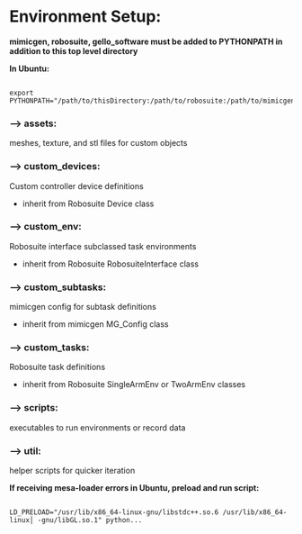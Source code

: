 # Environment Setup:

**mimicgen, robosuite, gello_software must be added to PYTHONPATH in addition to this top level directory**

**In Ubuntu:**

```

export PYTHONPATH="/path/to/thisDirectory:/path/to/robosuite:/path/to/mimicgen:/path/to/gello_software:$PYTHONPATH" 

```

### **--> assets:**

meshes, texture, and stl files for custom objects


### **--> custom_devices:**

Custom controller device definitions
- inherit from Robosuite Device class

### **--> custom_env:**

Robosuite interface subclassed task environments
- inherit from Robosuite RobosuiteInterface class

### **--> custom_subtasks:**

mimicgen config for subtask definitions
- inherit from mimicgen MG_Config class

### **--> custom_tasks:**

Robosuite task definitions
- inherit from Robosuite SingleArmEnv or TwoArmEnv classes

### **--> scripts:**

executables to run environments or record data

### **--> util:**

helper scripts for quicker iteration


**If receiving mesa-loader errors in Ubuntu, preload and run script:**

```

LD_PRELOAD="/usr/lib/x86_64-linux-gnu/libstdc++.so.6 /usr/lib/x86_64-linux│ -gnu/libGL.so.1" python...

```


